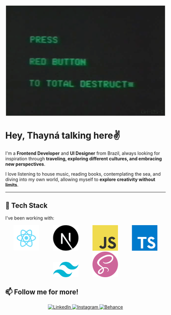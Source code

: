 

<p align="center">
  <img src="/gif.gif" width="500">
</p>

# Hey, Thayná talking here✌️  

I'm a **Frontend Developer** and **UI Designer** from Brazil, always looking for inspiration through **traveling, exploring different cultures, and embracing new perspectives**.  

I love listening to house music, reading books, contemplating the sea, and diving into my own world, allowing myself to **explore creativity without limits**.  

---

## 🚀 Tech Stack  
I've been working with:  


<p align="center">
  <img src="/react.png" hspace="20" width="80">
  <img src="/next.png" hspace="20" width="80">
  <img src="/javascript.png" hspace="20" width="80">
  <img src="/typescript.png" hspace="20" width="80">
  <img src="/tailwind.png" hspace="20" width="80">
  <img src="/sass-logo.png" hspace="20" width="80">
</p>


## 📫 Follow me for more!  
<p align="center">
  <a href="https://www.linkedin.com/in/thaynamuller" target="_blank">
    <img src="https://img.shields.io/badge/LinkedIn-blue?style=for-the-badge&logo=linkedin&logoColor=white" alt="LinkedIn" />
  </a>
  <a href="https://instagram.com/th4yMuller" target="_blank">
    <img src="https://img.shields.io/badge/Instagram-%231DA1F2?style=for-the-badge&logo=instagram&logoColor=white" alt="Instagram" />
  </a> 
  <a href="https://behance.net/thaynamuller" target="_blank">
    <img src="https://img.shields.io/badge/Behance-%231DA1F2?style=for-the-badge&logo=behance&logoColor=white" alt="Behance" />
  </a>  
</p>

